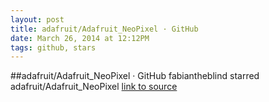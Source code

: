 ```yaml
---
layout: post
title: adafruit/Adafruit_NeoPixel · GitHub
date: March 26, 2014 at 12:12PM
tags: github, stars
---
```

##adafruit/Adafruit_NeoPixel · GitHub
fabiantheblind starred adafruit/Adafruit_NeoPixel
[link to source](http://ift.tt/1mFGEeI) 
